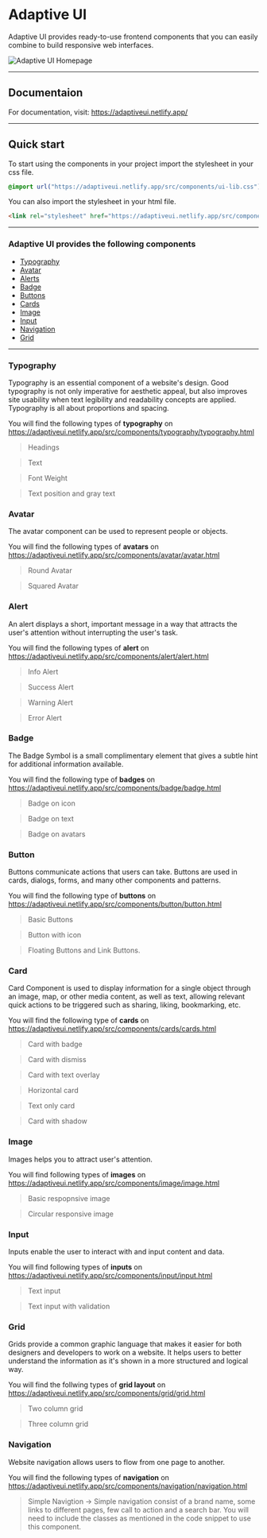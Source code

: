 ﻿# Adaptive UI

 Adaptive UI provides ready-to-use frontend components that you can easily combine to build responsive web interfaces.


![Adaptive UI Homepage](https://user-images.githubusercontent.com/82706396/154791570-4a90ea3d-5df4-4c69-9aa5-682b823865fa.png)

---
## Documentaion

For documentation, visit: https://adaptiveui.netlify.app/

---
## Quick start

To start using the components in your project import the stylesheet in your css file.

```css
@import url("https://adaptiveui.netlify.app/src/components/ui-lib.css");
``` 

You can also import the stylesheet in your html file.

```HTML
<link rel="stylesheet" href="https://adaptiveui.netlify.app/src/components/ui-lib.css" />
```
---
### Adaptive UI provides the following components

- [Typography](#typography)
- [Avatar](#avatar)
- [Alerts](#alert)
- [Badge](#badge)
- [Buttons](#button)
- [Cards](#card)
- [Image](#image)
- [Input](#input)
- [Navigation](#navigation)
- [Grid](#grid)

---
### Typography

Typography is an essential component of a website's design. Good typography is not only imperative for aesthetic appeal, but also improves site usability when text legibility and readability concepts are applied. Typography is all about proportions and spacing.

You will find the following types of **typography** on https://adaptiveui.netlify.app/src/components/typography/typography.html

>Headings

>Text

>Font Weight

>Text position and gray text

### Avatar

The avatar component can be used to represent people or objects.

You will find the following types of **avatars** on https://adaptiveui.netlify.app/src/components/avatar/avatar.html

> Round Avatar

> Squared Avatar

### Alert

An alert displays a short, important message in a way that attracts the user's attention without interrupting the user's task.

You will find the following types of **alert** on https://adaptiveui.netlify.app/src/components/alert/alert.html

> Info Alert

> Success Alert

> Warning Alert

> Error Alert


### Badge 

The Badge Symbol is a small complimentary element that gives a subtle hint for additional information available.

You will find the following type of **badges** on https://adaptiveui.netlify.app/src/components/badge/badge.html

> Badge on icon 

> Badge on text

> Badge on avatars

### Button

Buttons communicate actions that users can take. Buttons are used in cards, dialogs, forms, and many other components and patterns.

You will find the following type of **buttons** on https://adaptiveui.netlify.app/src/components/button/button.html

> Basic Buttons

> Button with icon
 
> Floating Buttons and Link Buttons.

### Card

Card Component is used to display information for a single object through an image, map, or other media content, as well as text, allowing relevant quick actions to be triggered such as sharing, liking, bookmarking, etc.

You will find the following type of **cards** on https://adaptiveui.netlify.app/src/components/cards/cards.html

> Card with badge

> Card with dismiss

> Card with text overlay

> Horizontal card

> Text only card

> Card with shadow

### Image 

Images helps you to attract user's attention.

You will find following types of **images** on https://adaptiveui.netlify.app/src/components/image/image.html

> Basic respopnsive image

> Circular responsive image 

### Input
Inputs enable the user to interact with and input content and data.
 
You will find following types of **inputs** on https://adaptiveui.netlify.app/src/components/input/input.html

> Text input

> Text input with validation

### Grid 

Grids provide a common graphic language that makes it easier for both designers and developers to work on a website. It helps users to better understand the information as it's shown in a more structured and logical way.

You will find the follwing types of **grid layout** on https://adaptiveui.netlify.app/src/components/grid/grid.html

> Two column grid

> Three column grid

### Navigation

Website navigation allows users to flow from one page to another.

You will find the following types of **navigation** on https://adaptiveui.netlify.app/src/components/navigation/navigation.html

> Simple Navigtion -> Simple navigation consist of a brand name, some links to different pages, few call to action and a search bar. You will need to include the classes as mentioned in the code snippet to use this component.































